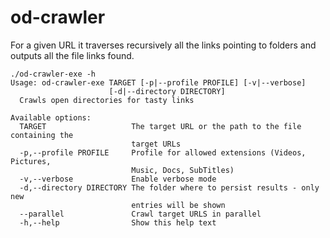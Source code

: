 # od-crawler

For a given URL it traverses recursively all the links pointing to folders and outputs all the file links found.

```
./od-crawler-exe -h
Usage: od-crawler-exe TARGET [-p|--profile PROFILE] [-v|--verbose]
                      [-d|--directory DIRECTORY]
  Crawls open directories for tasty links

Available options:
  TARGET                   The target URL or the path to the file containing the
                           target URLs
  -p,--profile PROFILE     Profile for allowed extensions (Videos, Pictures,
                           Music, Docs, SubTitles)
  -v,--verbose             Enable verbose mode
  -d,--directory DIRECTORY The folder where to persist results - only new
                           entries will be shown
  --parallel               Crawl target URLS in parallel
  -h,--help                Show this help text
```